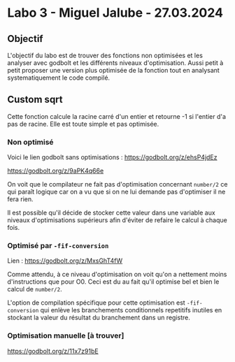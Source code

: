 # Labo 3 - Miguel Jalube - 27.03.2024
## Objectif
L'objectif du labo est de trouver des fonctions non optimisées et les analyser avec godbolt et les différents niveaux d'optimisation. Aussi petit à petit proposer une version plus optimisée de la fonction tout en analysant systematiquement le code compilé.
## Custom sqrt
Cette fonction calcule la racine carré d'un entier et retourne -1 si l'entier d'a pas de racine. Elle est toute simple et pas optimisée.

### Non optimisé
Voici le lien godbolt sans optimisations :
https://godbolt.org/z/ehsP4jdEz

https://godbolt.org/z/9aPK4q66e

On voit que le compilateur ne fait pas d'optimisation concernant `number/2` ce qui paraît logique car on a vu que si on ne lui demande pas d'optimiser il ne fera rien.

Il est possible qu'il décide de stocker cette valeur dans une variable aux niveaux d'optimisations supérieurs afin d'éviter de refaire le calcul à chaque fois.

### Optimisé par `-fif-conversion`
Lien : https://godbolt.org/z/MxsGhT4fW

Comme attendu, à ce niveau d'optimisation on voit qu'on a nettement moins d'instructions que pour O0. Ceci est du au fait qu'il optimise bel et bien le calcul de `number/2`.

L'option de compilation spécifique pour cette optimisation est `-fif-conversion` qui enlève les branchements conditionnels repetitifs inutiles en stockant la valeur du résultat du branchement dans un registre.

### Optimisation manuelle [à trouver]
https://godbolt.org/z/11x7z91bE 